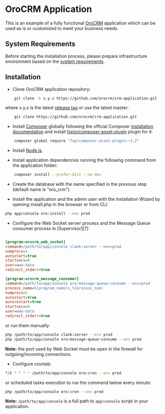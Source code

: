 # OroCRM Application

This is an example of a fully functional [OroCRM][1] application which can be used as is or customized to meet
your business needs.

## System Requirements

Before starting the installation process, please prepare infrastructure environment based on the [system requirements][2]. 

## Installation

- Clone OroCRM application repository:

```bash
    git clone -b x.y.z https://github.com/orocrm/crm-application.git
```

where x.y.z is the latest [release tag](https://github.com/orocrm/crm-application/releases) or use the latest master:

```bash
    git clone https://github.com/orocrm/crm-application.git
```


- Install [Composer][3] globally following the  official Composer [installation documentation][4]
and install [fxpio/composer-asset-plugin][5] plugin for it:

```bash
    composer global require "fxp/composer-asset-plugin:~1.2"
```

- Install [Node.js][6].

- Install application dependencies running the following command from the application folder:

```bash
    composer install --prefer-dist --no-dev
```

- Create the database with the name specified in the previous step (default name is "oro_crm").

- Install the application and the admin user with the Installation Wizard by opening install.php in the browser or from CLI:

```bash  
php app/console oro:install --env prod
```

- Configure the Web Socket server process and the Message Queue consumer process in [Supervisor][7]:

```ini

[program:orocrm_web_socket]
command=/path/to/app/console clank:server --env=prod
numprocs=1
autostart=true
startsecs=0
user=www-data
redirect_stderr=true

[program:orocrm_message_consumer]
command=/path/to/app/console oro:message-queue:consume --env=prod
process_name=%(program_name)s_%(process_num)
numprocs=5
autostart=true
autorestart=true
startsecs=0
user=www-data
redirect_stderr=true
```

or run them manually:

```bash
php /path/to/app/console clank:server --env prod
php /path/to/app/console oro:message-queue:consume --env prod
```

**Note:** the port used by Web Socket must be open in the firewall for outgoing/incoming connections.

- Configure crontab:

```bash
*/1 * * * * /path/to/app/console oro:cron --env prod
```

or scheduled tasks execution to run the command below every minute:

```bash
php /path/to/app/console oro:cron --env prod
```
 
**Note:** ``/path/to/app/console`` is a full path to `app/console` script in your application.

[1]:    https://github.com/orocrm/crm
[2]:    https://www.orocrm.com/documentation/index/current/system-requirements
[3]:    https://getcomposer.org/
[4]:    https://getcomposer.org/download/
[5]:    https://github.com/fxpio/composer-asset-plugin/blob/master/Resources/doc/index.md
[6]:    https://nodejs.org/en/download/package-manager/
